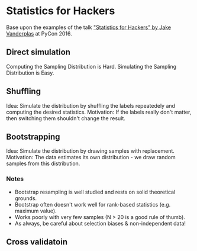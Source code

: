 # Statistics for Hackers

Base upon the examples of the talk ["Statistics for Hackers" by Jake Vanderplas](https://www.youtube.com/watch?v=Iq9DzN6mvYA) at PyCon 2016.

## Direct simulation

Computing the Sampling Distribution is Hard.
Simulating the Sampling Distribution is Easy.

## Shuffling

Idea: Simulate the distribution by shuffling the labels repeatedely and computing the desired statistics.
Motivation: If the labels really don't matter, then switching them shouldn't change the result.

## Bootstrapping

Idea: Simulate the distribution by drawing samples with replacement.
Motivation: The data estimates its own distribution - we draw random samples from this distribution.

### Notes

- Bootstrap resampling is well studied and rests on solid theoretical grounds.
- Bootstrap often doesn't work well for rank-based statistics (e.g. maximum value).
- Works poorly with very few samples (N > 20 is a good rule of thumb).
- As always, be careful about selection biases & non-independent data!


## Cross validatoin
